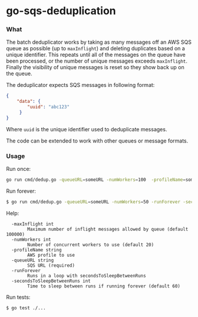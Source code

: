 # go-sqs-deduplication

### What

The batch deduplicator works by taking as many messages off an AWS SQS queue as possible (up to `maxInflight`) and deleting duplicates based on a unique identifier. This repeats until all of the messages on the queue have been processed, or the number of unique messages exceeds `maxInflight`. Finally the visibility of unique messages is reset so they show back up on the queue.


The deduplicator expects SQS messages in following format:

```json
{
    "data": {
        "uuid": "abc123"
     }
}
```
Where `uuid` is the unique identifier used to deduplicate messages.

The code can be extended to work with other queues or message formats.

### Usage

Run once:
```bash
go run cmd/dedup.go -queueURL=someURL -numWorkers=100  -profileName=someProfile
```

Run forever:
```bash
$ go run cmd/dedup.go -queueURL=someURL -numWorkers=50 -runForever -secondsToSleepBetweenRuns=600
```

Help:
```
  -maxInflight int
    	Maximum number of inflight messages allowed by queue (default 100000)
  -numWorkers int
    	Number of concurrent workers to use (default 20)
  -profileName string
    	AWS profile to use
  -queueURL string
    	SQS URL (required)
  -runForever
    	Runs in a loop with secondsToSleepBetweenRuns
  -secondsToSleepBetweenRuns int
    	Time to sleep between runs if running forever (default 60)
```

Run tests:
```
$ go test ./...
```